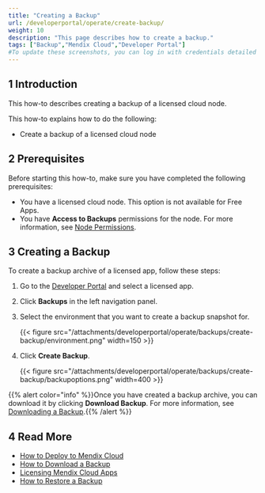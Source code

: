 ```yaml
---
title: "Creating a Backup"
url: /developerportal/operate/create-backup/
weight: 10
description: "This page describes how to create a backup."
tags: ["Backup","Mendix Cloud","Developer Portal"]
#To update these screenshots, you can log in with credentials detailed in How to Update Screenshots Using Team Apps.
---
```


## 1 Introduction

This how-to describes creating a backup of a licensed cloud node.

This how-to explains how to do the following:

* Create a backup of a licensed cloud node

## 2 Prerequisites

Before starting this how-to, make sure you have completed the following prerequisites:

* You have a licensed cloud node. This option is not available for Free Apps.
* You have **Access to Backups** permissions for the node. For more information, see [Node Permissions](/developerportal/deploy/node-permissions/).

## 3 Creating a Backup

To create a backup archive of a licensed app, follow these steps:

1. Go to the [Developer Portal](http://sprintr.home.mendix.com) and select a licensed app.
2. Click **Backups** in the left navigation panel.
3. Select the environment that you want to create a backup snapshot for.

    {{< figure src="/attachments/developerportal/operate/backups/create-backup/environment.png" width=150 >}}

4. Click **Create Backup**.

    {{< figure src="/attachments/developerportal/operate/backups/create-backup/backupoptions.png" width=400 >}}

{{% alert color="info" %}}Once you have created a backup archive, you can download it by clicking **Download Backup**. For more information, see [Downloading a Backup](/developerportal/operate/download-backup/).{{% /alert %}}

## 4 Read More

* [How to Deploy to Mendix Cloud](/developerportal/deploy/mendix-cloud-deploy/)
* [How to Download a Backup](/developerportal/operate/download-backup/)
* [Licensing Mendix Cloud Apps](/developerportal/deploy/licensing-apps/)
* [How to Restore a Backup](/developerportal/operate/restore-backup/)
